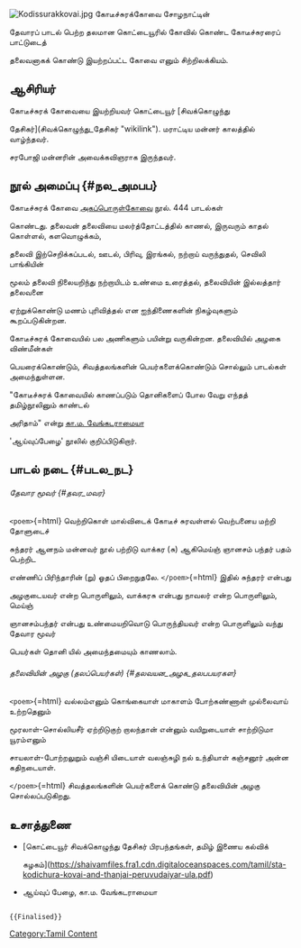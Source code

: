 ![](Kodissurakkovai.jpg "Kodissurakkovai.jpg") கோடீச்சுரக்கோவை சோழநாட்டின்
தேவாரப் பாடல் பெற்ற தலமான கொட்டையூரில் கோவில் கொண்ட கோடீச்சுரரைப் பாட்டுடைத்
தலைவனாகக் கொண்டு இயற்றப்பட்ட கோவை எனும் சிற்றிலக்கியம்.

## ஆசிரியர்

கோடீச்சுரக் கோவையை இயற்றியவர் கொட்டையூர் [சிவக்கொழுந்து
தேசிகர்](சிவக்கொழுந்து_தேசிகர் "wikilink"). மராட்டிய மன்னர் காலத்தில் வாழ்ந்தவர்.
சரபோஜி மன்னரின் அவைக்கவிஞராக இருந்தவர்.

## நூல் அமைப்பு {#நல_அமபப}

கோடீச்சுரக் கோவை [அகப்பொருள்கோவை](அகப்பொருட்கோவை "wikilink") நூல். 444 பாடல்கள்
கொண்டது. தலைவன் தலைவியை மலர்த்தோட்டத்தில் காணல், இருவரும் காதல் கொள்ளல், களவொழுக்கம்,
தலைவி இற்செறிக்கப்படல், ஊடல், பிரிவு, இரங்கல், நற்றாய் வருந்துதல், செவிலி பாங்கியின்
மூலம் தலைவி நிலையறிந்து நற்றாயிடம் உண்மை உரைத்தல், தலைவியின் இல்லத்தார் தலைவனை
ஏற்றுக்கொண்டு மணம் புரிவித்தல் என ஐந்திணைகளின் நிகழ்வுகளும் கூறப்படுகின்றன.

கோடீச்சுரக் கோவையில் பல அணிகளும் பயின்று வருகின்றன. தலைவியில் அழகை விண்மீன்கள்
பெயரைக்கொண்டும், சிவத்தலங்களின் பெயர்களைக்கொண்டும் சொல்லும் பாடல்கள் அமைந்துள்ளன.
\"கோடீச்சுரக் கோவையில் காணப்படும் தொனிகளைப் போல வேறு எந்தத் தமிழ்நூலினும் காண்டல்
அரிதாம்\" என்று [கா.ம. வேங்கடராமையா](கா.ம.வேங்கடராமையா "wikilink")
\'ஆய்வுப்பேழை\' நூலில் குறிப்பிடுகிறார்.

## பாடல் நடை {#படல_நட}

###### தேவார மூவர் {#தவர_மவர}

`<poem>`{=html} வெற்றிகொள் மால்விடைக் கோடீச் சுரவள்ளல் வெற்பனைய மற்றி தோளுடைச்
சுந்தரர் ஆனநம் மன்னவர் நூல் பற்றிடு வாக்கர (சு) ஆகிமெய்ஞ் ஞானசம் பந்தர் பதம் பெற்றிட
எண்ணிப் பிரிந்தாரின் (று) ஓதப் பிறைநுதலே. `</poem>`{=html} இதில் சுந்தரர் என்பது
அழகுடையவர் என்ற பொருளிலும், வாக்கரசு என்பது நாவலர் என்ற பொருளிலும், மெய்ஞ்
ஞானசம்பந்தர் என்பது உண்மையறிவொடு பொருந்தியவர் என்ற பொருளிலும் வந்து தேவார மூவர்
பெயர்கள் தொனி யில் அமைந்தமையும் காணலாம்.

###### தலைவியின் அழகு (தலப்பெயர்கள்) {#தலவயன_அழக_தலபபயரகள}

`<poem>`{=html} வல்லம்எனும் கொங்கையாள் மாகாளம் போற்கண்ணாள் முல்லைவாய் உற்றதெனும்
மூரலாள்-சொல்லியசீர் ஏற்றிடுகுற் றாலந்தான் என்னும் வயிறுடையாள் சாற்றிடுமா யூரம்எனும்
சாயலாள்-போற்றலுறும் வஞ்சி யிடையாள் வலஞ்சுழி நல் உந்தியாள் கஞ்சனூர் அன்ன கதிநடையாள்.
`</poem>`{=html} சிவத்தலங்களின் பெயர்களைக் கொண்டு தலைவியின் அழகு சொல்லப்படுகிறது.

## உசாத்துணை

-   [கொட்டையூர் சிவக்கொழுந்து தேசிகர் பிரபந்தங்கள், தமிழ் இணைய கல்விக்
    கழகம்](https://shaivamfiles.fra1.cdn.digitaloceanspaces.com/tamil/sta-kodichura-kovai-and-thanjai-peruvudaiyar-ula.pdf)
-   ஆய்வுப் பேழை, கா.ம. வேங்கடராமையா

```{=mediawiki}
{{Finalised}}
```
[Category:Tamil Content](Category:Tamil_Content "wikilink")
